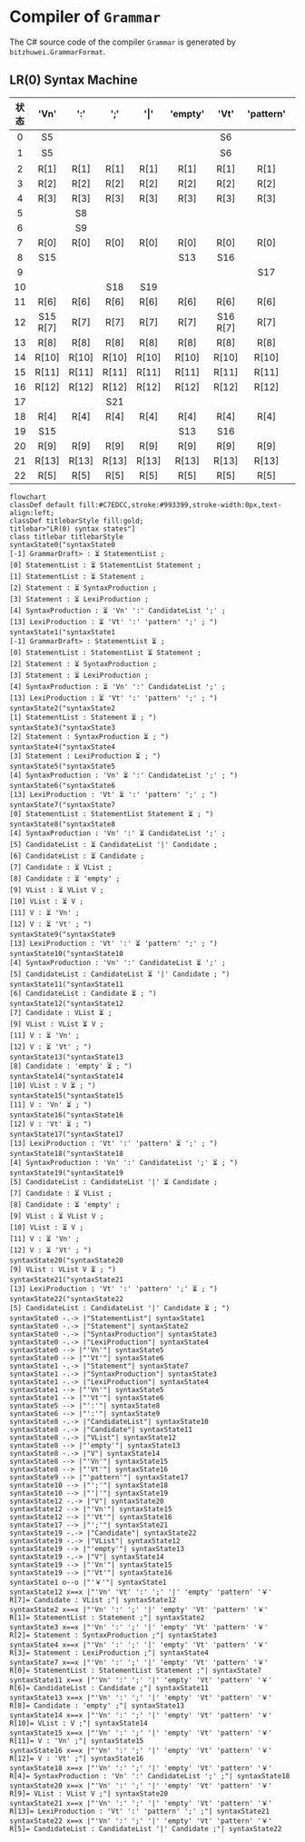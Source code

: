 # Compiler of `Grammar`

The C# source code of the compiler `Grammar` is generated by `bitzhuwei.GrammarFormat`.

## LR(0) Syntax Machine

| 状态 | \'Vn\' | \':\' | \';\' | \'\|\' | \'empty\' | \'Vt\' | \'pattern\' | \'￥\' | StatementList | Statement | SyntaxProduction | CandidateList | Candidate | VList | V | LexiProduction |
|:---:|:---:|:---:|:---:|:---:|:---:|:---:|:---:|:---:|:---:|:---:|:---:|:---:|:---:|:---:|:---:|:---:|
| 0 | S5 |   |   |   |   | S6 |   |   | G1 | G2 | G3 |   |   |   |   | G4 |
| 1 | S5 |   |   |   |   | S6 |   | 完成 |   | G7 | G3 |   |   |   |   | G4 |
| 2 | R[1] | R[1] | R[1] | R[1] | R[1] | R[1] | R[1] | R[1] |   |   |   |   |   |   |   |   |
| 3 | R[2] | R[2] | R[2] | R[2] | R[2] | R[2] | R[2] | R[2] |   |   |   |   |   |   |   |   |
| 4 | R[3] | R[3] | R[3] | R[3] | R[3] | R[3] | R[3] | R[3] |   |   |   |   |   |   |   |   |
| 5 |   | S8 |   |   |   |   |   |   |   |   |   |   |   |   |   |   |
| 6 |   | S9 |   |   |   |   |   |   |   |   |   |   |   |   |   |   |
| 7 | R[0] | R[0] | R[0] | R[0] | R[0] | R[0] | R[0] | R[0] |   |   |   |   |   |   |   |   |
| 8 | S15 |   |   |   | S13 | S16 |   |   |   |   |   | G10 | G11 | G12 | G14 |   |
| 9 |   |   |   |   |   |   | S17 |   |   |   |   |   |   |   |   |   |
| 10 |   |   | S18 | S19 |   |   |   |   |   |   |   |   |   |   |   |   |
| 11 | R[6] | R[6] | R[6] | R[6] | R[6] | R[6] | R[6] | R[6] |   |   |   |   |   |   |   |   |
| 12 | S15 R[7] | R[7] | R[7] | R[7] | R[7] | S16 R[7] | R[7] | R[7] |   |   |   |   |   |   | G20 |   |
| 13 | R[8] | R[8] | R[8] | R[8] | R[8] | R[8] | R[8] | R[8] |   |   |   |   |   |   |   |   |
| 14 | R[10] | R[10] | R[10] | R[10] | R[10] | R[10] | R[10] | R[10] |   |   |   |   |   |   |   |   |
| 15 | R[11] | R[11] | R[11] | R[11] | R[11] | R[11] | R[11] | R[11] |   |   |   |   |   |   |   |   |
| 16 | R[12] | R[12] | R[12] | R[12] | R[12] | R[12] | R[12] | R[12] |   |   |   |   |   |   |   |   |
| 17 |   |   | S21 |   |   |   |   |   |   |   |   |   |   |   |   |   |
| 18 | R[4] | R[4] | R[4] | R[4] | R[4] | R[4] | R[4] | R[4] |   |   |   |   |   |   |   |   |
| 19 | S15 |   |   |   | S13 | S16 |   |   |   |   |   |   | G22 | G12 | G14 |   |
| 20 | R[9] | R[9] | R[9] | R[9] | R[9] | R[9] | R[9] | R[9] |   |   |   |   |   |   |   |   |
| 21 | R[13] | R[13] | R[13] | R[13] | R[13] | R[13] | R[13] | R[13] |   |   |   |   |   |   |   |   |
| 22 | R[5] | R[5] | R[5] | R[5] | R[5] | R[5] | R[5] | R[5] |   |   |   |   |   |   |   |   |


```Mermaid
flowchart
classDef default fill:#C7EDCC,stroke:#993399,stroke-width:0px,text-align:left;
classDef titlebarStyle fill:gold;
titlebar>"LR(0) syntax states"]
class titlebar titlebarStyle
syntaxState0("syntaxState0
[-1] GrammarDraft> : ⏳ StatementList ; 
[0] StatementList : ⏳ StatementList Statement ; 
[1] StatementList : ⏳ Statement ; 
[2] Statement : ⏳ SyntaxProduction ; 
[3] Statement : ⏳ LexiProduction ; 
[4] SyntaxProduction : ⏳ 'Vn' ':' CandidateList ';' ; 
[13] LexiProduction : ⏳ 'Vt' ':' 'pattern' ';' ; ")
syntaxState1("syntaxState1
[-1] GrammarDraft> : StatementList ⏳ ; 
[0] StatementList : StatementList ⏳ Statement ; 
[2] Statement : ⏳ SyntaxProduction ; 
[3] Statement : ⏳ LexiProduction ; 
[4] SyntaxProduction : ⏳ 'Vn' ':' CandidateList ';' ; 
[13] LexiProduction : ⏳ 'Vt' ':' 'pattern' ';' ; ")
syntaxState2("syntaxState2
[1] StatementList : Statement ⏳ ; ")
syntaxState3("syntaxState3
[2] Statement : SyntaxProduction ⏳ ; ")
syntaxState4("syntaxState4
[3] Statement : LexiProduction ⏳ ; ")
syntaxState5("syntaxState5
[4] SyntaxProduction : 'Vn' ⏳ ':' CandidateList ';' ; ")
syntaxState6("syntaxState6
[13] LexiProduction : 'Vt' ⏳ ':' 'pattern' ';' ; ")
syntaxState7("syntaxState7
[0] StatementList : StatementList Statement ⏳ ; ")
syntaxState8("syntaxState8
[4] SyntaxProduction : 'Vn' ':' ⏳ CandidateList ';' ; 
[5] CandidateList : ⏳ CandidateList '|' Candidate ; 
[6] CandidateList : ⏳ Candidate ; 
[7] Candidate : ⏳ VList ; 
[8] Candidate : ⏳ 'empty' ; 
[9] VList : ⏳ VList V ; 
[10] VList : ⏳ V ; 
[11] V : ⏳ 'Vn' ; 
[12] V : ⏳ 'Vt' ; ")
syntaxState9("syntaxState9
[13] LexiProduction : 'Vt' ':' ⏳ 'pattern' ';' ; ")
syntaxState10("syntaxState10
[4] SyntaxProduction : 'Vn' ':' CandidateList ⏳ ';' ; 
[5] CandidateList : CandidateList ⏳ '|' Candidate ; ")
syntaxState11("syntaxState11
[6] CandidateList : Candidate ⏳ ; ")
syntaxState12("syntaxState12
[7] Candidate : VList ⏳ ; 
[9] VList : VList ⏳ V ; 
[11] V : ⏳ 'Vn' ; 
[12] V : ⏳ 'Vt' ; ")
syntaxState13("syntaxState13
[8] Candidate : 'empty' ⏳ ; ")
syntaxState14("syntaxState14
[10] VList : V ⏳ ; ")
syntaxState15("syntaxState15
[11] V : 'Vn' ⏳ ; ")
syntaxState16("syntaxState16
[12] V : 'Vt' ⏳ ; ")
syntaxState17("syntaxState17
[13] LexiProduction : 'Vt' ':' 'pattern' ⏳ ';' ; ")
syntaxState18("syntaxState18
[4] SyntaxProduction : 'Vn' ':' CandidateList ';' ⏳ ; ")
syntaxState19("syntaxState19
[5] CandidateList : CandidateList '|' ⏳ Candidate ; 
[7] Candidate : ⏳ VList ; 
[8] Candidate : ⏳ 'empty' ; 
[9] VList : ⏳ VList V ; 
[10] VList : ⏳ V ; 
[11] V : ⏳ 'Vn' ; 
[12] V : ⏳ 'Vt' ; ")
syntaxState20("syntaxState20
[9] VList : VList V ⏳ ; ")
syntaxState21("syntaxState21
[13] LexiProduction : 'Vt' ':' 'pattern' ';' ⏳ ; ")
syntaxState22("syntaxState22
[5] CandidateList : CandidateList '|' Candidate ⏳ ; ")
syntaxState0 -.-> |"StatementList"| syntaxState1
syntaxState0 -.-> |"Statement"| syntaxState2
syntaxState0 -.-> |"SyntaxProduction"| syntaxState3
syntaxState0 -.-> |"LexiProduction"| syntaxState4
syntaxState0 --> |"'Vn'"| syntaxState5
syntaxState0 --> |"'Vt'"| syntaxState6
syntaxState1 -.-> |"Statement"| syntaxState7
syntaxState1 -.-> |"SyntaxProduction"| syntaxState3
syntaxState1 -.-> |"LexiProduction"| syntaxState4
syntaxState1 --> |"'Vn'"| syntaxState5
syntaxState1 --> |"'Vt'"| syntaxState6
syntaxState5 --> |"':'"| syntaxState8
syntaxState6 --> |"':'"| syntaxState9
syntaxState8 -.-> |"CandidateList"| syntaxState10
syntaxState8 -.-> |"Candidate"| syntaxState11
syntaxState8 -.-> |"VList"| syntaxState12
syntaxState8 --> |"'empty'"| syntaxState13
syntaxState8 -.-> |"V"| syntaxState14
syntaxState8 --> |"'Vn'"| syntaxState15
syntaxState8 --> |"'Vt'"| syntaxState16
syntaxState9 --> |"'pattern'"| syntaxState17
syntaxState10 --> |"';'"| syntaxState18
syntaxState10 --> |"'|'"| syntaxState19
syntaxState12 -.-> |"V"| syntaxState20
syntaxState12 --> |"'Vn'"| syntaxState15
syntaxState12 --> |"'Vt'"| syntaxState16
syntaxState17 --> |"';'"| syntaxState21
syntaxState19 -.-> |"Candidate"| syntaxState22
syntaxState19 -.-> |"VList"| syntaxState12
syntaxState19 --> |"'empty'"| syntaxState13
syntaxState19 -.-> |"V"| syntaxState14
syntaxState19 --> |"'Vn'"| syntaxState15
syntaxState19 --> |"'Vt'"| syntaxState16
syntaxState1 o--o |"'￥'"| syntaxState1
syntaxState12 x==x |"'Vn' 'Vt' ':' ';' '|' 'empty' 'pattern' '￥' 
R[7]= Candidate : VList ;"| syntaxState12
syntaxState2 x==x |"'Vn' ':' ';' '|' 'empty' 'Vt' 'pattern' '￥' 
R[1]= StatementList : Statement ;"| syntaxState2
syntaxState3 x==x |"'Vn' ':' ';' '|' 'empty' 'Vt' 'pattern' '￥' 
R[2]= Statement : SyntaxProduction ;"| syntaxState3
syntaxState4 x==x |"'Vn' ':' ';' '|' 'empty' 'Vt' 'pattern' '￥' 
R[3]= Statement : LexiProduction ;"| syntaxState4
syntaxState7 x==x |"'Vn' ':' ';' '|' 'empty' 'Vt' 'pattern' '￥' 
R[0]= StatementList : StatementList Statement ;"| syntaxState7
syntaxState11 x==x |"'Vn' ':' ';' '|' 'empty' 'Vt' 'pattern' '￥' 
R[6]= CandidateList : Candidate ;"| syntaxState11
syntaxState13 x==x |"'Vn' ':' ';' '|' 'empty' 'Vt' 'pattern' '￥' 
R[8]= Candidate : 'empty' ;"| syntaxState13
syntaxState14 x==x |"'Vn' ':' ';' '|' 'empty' 'Vt' 'pattern' '￥' 
R[10]= VList : V ;"| syntaxState14
syntaxState15 x==x |"'Vn' ':' ';' '|' 'empty' 'Vt' 'pattern' '￥' 
R[11]= V : 'Vn' ;"| syntaxState15
syntaxState16 x==x |"'Vn' ':' ';' '|' 'empty' 'Vt' 'pattern' '￥' 
R[12]= V : 'Vt' ;"| syntaxState16
syntaxState18 x==x |"'Vn' ':' ';' '|' 'empty' 'Vt' 'pattern' '￥' 
R[4]= SyntaxProduction : 'Vn' ':' CandidateList ';' ;"| syntaxState18
syntaxState20 x==x |"'Vn' ':' ';' '|' 'empty' 'Vt' 'pattern' '￥' 
R[9]= VList : VList V ;"| syntaxState20
syntaxState21 x==x |"'Vn' ':' ';' '|' 'empty' 'Vt' 'pattern' '￥' 
R[13]= LexiProduction : 'Vt' ':' 'pattern' ';' ;"| syntaxState21
syntaxState22 x==x |"'Vn' ':' ';' '|' 'empty' 'Vt' 'pattern' '￥' 
R[5]= CandidateList : CandidateList '|' Candidate ;"| syntaxState22


```

